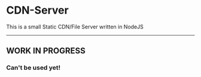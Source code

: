 # CDN-Server
This is a small Static CDN/File Server written in NodeJS

<hr>

## WORK IN PROGRESS ##

### Can't be used yet!
